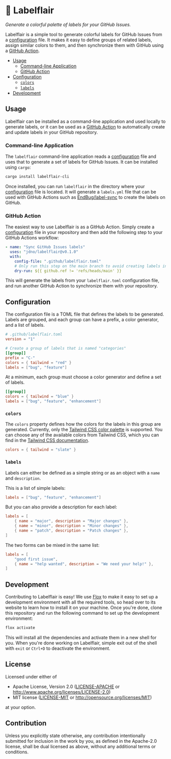 # 🌈 Labelflair

_Generate a colorful palette of labels for your GitHub Issues._

Labelflair is a simple tool to generate colorful labels for GitHub Issues from a
[configuration] file. It makes it easy to define groups of related labels,
assign similar colors to them, and then synchronize them with GitHub using a
[GitHub Action].

- [Usage](#usage)
  - [Command-line Application](#command-line-application)
  - [GitHub Action](#github-action)
- [Configuration](#configuration)
  - [`colors`](#colors)
  - [`labels`](#labels)
- [Development](#development)

## Usage

Labelflair can be installed as a command-line application and used locally to
generate labels, or it can be used as a [GitHub Action] to automatically create
and update labels in your GitHub repository.

### Command-line Application

The `labelflair` command-line application reads a [configuration] file and uses
that to generate a set of labels for GitHub Issues. It can be installed using
`cargo`:

```bash
cargo install labelflair-cli
```

Once installed, you can run `labelflair` in the directory where your
[configuration] file is located. It will generate a `labels.yml` file that can
be used with GitHub Actions such as [EndBug/label-sync] to create the labels
on GitHub.

### GitHub Action

The easiest way to use Labelflair is as a GitHub Action. Simply create a
[configuration] file in your repository and then add the following step to your
GitHub Actions workflow:

```yaml
- name: "Sync GitHub Issues labels"
  uses: "jdno/labelflair@v0.1.0"
  with:
    config-file: ".github/labelflair.toml"
    # Only run this step on the main branch to avoid creating labels in pull requests
    dry-run: ${{ github.ref != 'refs/heads/main' }}
```

This will generate the labels from your `labelflair.toml` configuration file,
and run another GitHub Action to synchronize them with your repository.

## Configuration

The configuration file is a TOML file that defines the labels to be generated.
Labels are grouped, and each group can have a prefix, a color generator, and a
list of labels.

```toml
# .github/labelflair.toml
version = "1"

# Create a group of labels that is named "categories"
[[group]]
prefix = "C-"
colors = { tailwind = "red" }
labels = ["bug", "feature"]
```

At a minimum, each group must choose a color generator and define a set of
labels.

```toml
[[group]]
colors = { tailwind = "blue" }
labels = ["bug", "feature", "enhancement"]
```

### `colors`

The `colors` property defines how the colors for the labels in this group are
generated. Currently, only the [Tailwind CSS color palette][tailwind] is
supported. You can choose any of the available colors from Tailwind CSS, which
you can find in the [Tailwind CSS documentation][tailwind].

```toml
colors = { tailwind = "slate" }
```

### `labels`

Labels can either be defined as a simple string or as an object with a `name`
and `description`.

This is a list of simple labels:

```toml
labels = ["bug", "feature", "enhancement"]
```

But you can also provide a description for each label:

```toml
labels = [
    { name = "major", description = "Major changes" },
    { name = "minor", description = "Minor changes" },
    { name = "patch", description = "Patch changes" },
]
```

The two forms can be mixed in the same list:

```toml
labels = [
    "good first issue",
    { name = "help wanted", description = "We need your help!" },
]
```

## Development

Contributing to Labelflair is easy! We use [Flox] to make it easy to set up a
development environment with all the required tools, so head over to its website
to learn how to install it on your machine. Once you're done, clone this
repository and run the following command to set up the development environment:

```bash
flox activate
```

This will install all the dependencies and activate them in a new shell for you.
When you're done working on Labelflair, simple exit out of the shell with `exit`
or `Ctrl+D` to deactivate the environment.

## License

Licensed under either of

- Apache License, Version 2.0 ([LICENSE-APACHE](LICENSE-APACHE)
  or <http://www.apache.org/licenses/LICENSE-2.0>)
- MIT license ([LICENSE-MIT](LICENSE-MIT)
  or <http://opensource.org/licenses/MIT>)

at your option.

## Contribution

Unless you explicitly state otherwise, any contribution intentionally submitted
for inclusion in the work by you, as defined in the Apache-2.0 license, shall be
dual licensed as above, without any additional terms or conditions.

[configuration]: #configuration
[EndBug/label-sync]: https://github.com/EndBug/label-sync
[flox]: https://flox.dev
[github action]: https://github.com/marketplace/actions/labelflair
[tailwind]: https://tailwindcss.com/docs/colors
